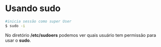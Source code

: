 # Usando sudo

```bash
#inicia sessão como super User
$ sudo -i 
```

No diretório **/etc/sudoers** podemos ver quais usuário tem permissão para usar o __sudo__.

